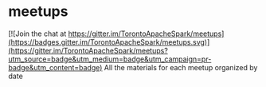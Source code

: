 # meetups

[![Join the chat at https://gitter.im/TorontoApacheSpark/meetups](https://badges.gitter.im/TorontoApacheSpark/meetups.svg)](https://gitter.im/TorontoApacheSpark/meetups?utm_source=badge&utm_medium=badge&utm_campaign=pr-badge&utm_content=badge)
All the materials for each meetup organized by date
